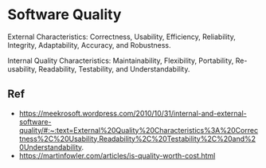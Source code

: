 # Software Quality

External Characteristics: Correctness, Usability, Efficiency, Reliability, Integrity, Adaptability, Accuracy, and Robustness.

Internal Quality Characteristics: Maintainability, Flexibility, Portability, Re-usability, Readability, Testability, and Understandability.

## Ref
* https://meekrosoft.wordpress.com/2010/10/31/internal-and-external-software-quality/#:~:text=External%20Quality%20Characteristics%3A%20Correctness%2C%20Usability,Readability%2C%20Testability%2C%20and%20Understandability.
* https://martinfowler.com/articles/is-quality-worth-cost.html
